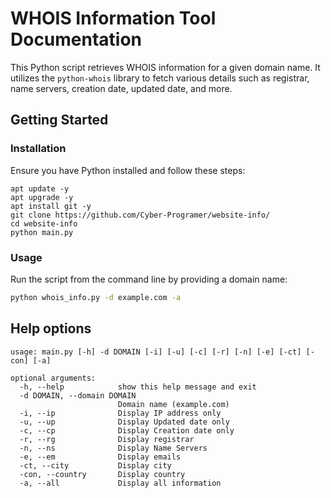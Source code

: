 # WHOIS Information Tool Documentation

This Python script retrieves WHOIS information for a given domain name. It utilizes the `python-whois` library to fetch various details such as registrar, name servers, creation date, updated date, and more.

## Getting Started

### Installation

Ensure you have Python installed and follow these steps:

```
apt update -y
apt upgrade -y
apt install git -y
git clone https://github.com/Cyber-Programer/website-info/
cd website-info
python main.py
```

### Usage

Run the script from the command line by providing a domain name:

```bash
python whois_info.py -d example.com -a
```

## Help options

```
usage: main.py [-h] -d DOMAIN [-i] [-u] [-c] [-r] [-n] [-e] [-ct] [-con] [-a]

optional arguments:
  -h, --help            show this help message and exit
  -d DOMAIN, --domain DOMAIN
                        Domain name (example.com)
  -i, --ip              Display IP address only
  -u, --up              Display Updated date only
  -c, --cp              Display Creation date only
  -r, --rg              Display registrar
  -n, --ns              Display Name Servers
  -e, --em              Display emails
  -ct, --city           Display city
  -con, --country       Display country
  -a, --all             Display all information
```
